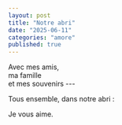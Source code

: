 ```yaml
---
layout: post
title: "Notre abri"
date: "2025-06-11"
categories: "amore"
published: true
---
```


Avec mes amis,  
ma famille  
et mes souvenirs ---  

Tous ensemble,
dans notre abri :  

Je vous aime.  
